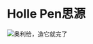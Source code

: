 # Holle Pen思源

![奥利给，造它就完了](http://i0.hdslb.com/bfs/article/200b1d1fdc266914115c1a1138a233eb35a22d5c.jpg)